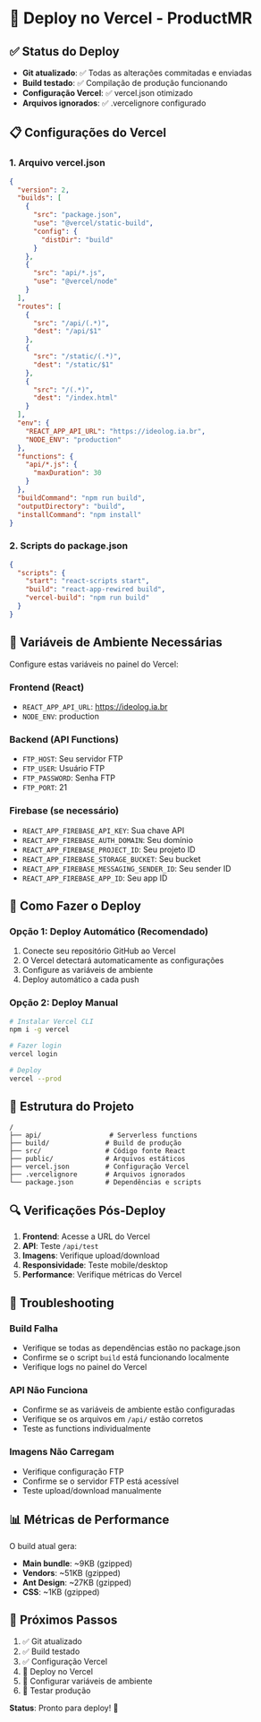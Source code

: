 # 🚀 Deploy no Vercel - ProductMR

## ✅ Status do Deploy
- **Git atualizado**: ✅ Todas as alterações commitadas e enviadas
- **Build testado**: ✅ Compilação de produção funcionando
- **Configuração Vercel**: ✅ vercel.json otimizado
- **Arquivos ignorados**: ✅ .vercelignore configurado

## 📋 Configurações do Vercel

### 1. Arquivo vercel.json
```json
{
  "version": 2,
  "builds": [
    {
      "src": "package.json",
      "use": "@vercel/static-build",
      "config": {
        "distDir": "build"
      }
    },
    {
      "src": "api/*.js",
      "use": "@vercel/node"
    }
  ],
  "routes": [
    {
      "src": "/api/(.*)",
      "dest": "/api/$1"
    },
    {
      "src": "/static/(.*)",
      "dest": "/static/$1"
    },
    {
      "src": "/(.*)",
      "dest": "/index.html"
    }
  ],
  "env": {
    "REACT_APP_API_URL": "https://ideolog.ia.br",
    "NODE_ENV": "production"
  },
  "functions": {
    "api/*.js": {
      "maxDuration": 30
    }
  },
  "buildCommand": "npm run build",
  "outputDirectory": "build",
  "installCommand": "npm install"
}
```

### 2. Scripts do package.json
```json
{
  "scripts": {
    "start": "react-scripts start",
    "build": "react-app-rewired build",
    "vercel-build": "npm run build"
  }
}
```

## 🔧 Variáveis de Ambiente Necessárias

Configure estas variáveis no painel do Vercel:

### Frontend (React)
- `REACT_APP_API_URL`: https://ideolog.ia.br
- `NODE_ENV`: production

### Backend (API Functions)
- `FTP_HOST`: Seu servidor FTP
- `FTP_USER`: Usuário FTP
- `FTP_PASSWORD`: Senha FTP
- `FTP_PORT`: 21

### Firebase (se necessário)
- `REACT_APP_FIREBASE_API_KEY`: Sua chave API
- `REACT_APP_FIREBASE_AUTH_DOMAIN`: Seu domínio
- `REACT_APP_FIREBASE_PROJECT_ID`: Seu projeto ID
- `REACT_APP_FIREBASE_STORAGE_BUCKET`: Seu bucket
- `REACT_APP_FIREBASE_MESSAGING_SENDER_ID`: Seu sender ID
- `REACT_APP_FIREBASE_APP_ID`: Seu app ID

## 🚀 Como Fazer o Deploy

### Opção 1: Deploy Automático (Recomendado)
1. Conecte seu repositório GitHub ao Vercel
2. O Vercel detectará automaticamente as configurações
3. Configure as variáveis de ambiente
4. Deploy automático a cada push

### Opção 2: Deploy Manual
```bash
# Instalar Vercel CLI
npm i -g vercel

# Fazer login
vercel login

# Deploy
vercel --prod
```

## 📁 Estrutura do Projeto
```
/
├── api/                 # Serverless functions
├── build/              # Build de produção
├── src/                # Código fonte React
├── public/             # Arquivos estáticos
├── vercel.json         # Configuração Vercel
├── .vercelignore       # Arquivos ignorados
└── package.json        # Dependências e scripts
```

## 🔍 Verificações Pós-Deploy

1. **Frontend**: Acesse a URL do Vercel
2. **API**: Teste `/api/test`
3. **Imagens**: Verifique upload/download
4. **Responsividade**: Teste mobile/desktop
5. **Performance**: Verifique métricas do Vercel

## 🐛 Troubleshooting

### Build Falha
- Verifique se todas as dependências estão no package.json
- Confirme se o script `build` está funcionando localmente
- Verifique logs no painel do Vercel

### API Não Funciona
- Confirme se as variáveis de ambiente estão configuradas
- Verifique se os arquivos em `/api/` estão corretos
- Teste as functions individualmente

### Imagens Não Carregam
- Verifique configuração FTP
- Confirme se o servidor FTP está acessível
- Teste upload/download manualmente

## 📊 Métricas de Performance

O build atual gera:
- **Main bundle**: ~9KB (gzipped)
- **Vendors**: ~51KB (gzipped)
- **Ant Design**: ~27KB (gzipped)
- **CSS**: ~1KB (gzipped)

## 🎯 Próximos Passos

1. ✅ Git atualizado
2. ✅ Build testado
3. ✅ Configuração Vercel
4. 🔄 Deploy no Vercel
5. 🔄 Configurar variáveis de ambiente
6. 🔄 Testar produção

**Status**: Pronto para deploy! 🚀
